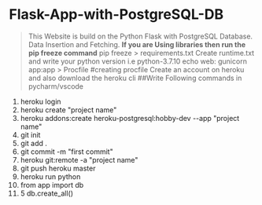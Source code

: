 # Flask-App-with-PostgreSQL-DB
>This Website is build on the Python Flask with PostgreSQL Database. Data Insertion and Fetching.
>**If you are Using libraries then run the pip freeze command**
>pip freeze > requirements.txt
>Create runtime.txt and write your python version i.e python-3.7.10
>echo web: gunicorn app:app > Procfile   #creating procfile
>Create an account on heroku  and also download the heroku cli
>##Write Following commands in pycharm/vscode
1. heroku login
2. heroku create "project name"
3. heroku addons:create heroku-postgresql:hobby-dev --app "project name"       
4. git init
5. git add . 
6. git commit -m "first commit"
7. heroku git:remote -a "project name"
8. git push heroku master
9. heroku run python
10. from app import db 
10. 5 db.create_all()


